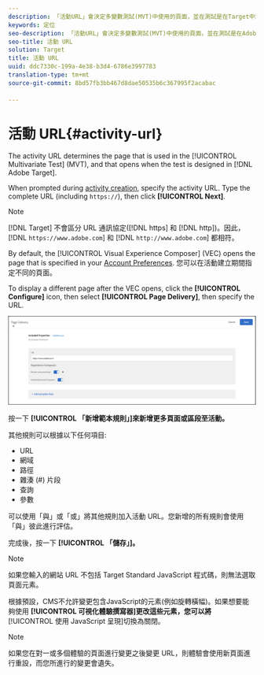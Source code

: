 ```yaml
---
description: 「活動URL」會決定多變數測試(MVT)中使用的頁面，並在測試是在Target中設計時開啓。
keywords: 定位
seo-description: 「活動URL」會決定多變數測試(MVT)中使用的頁面，並在測試是在Adobe Target中設計時開啓。
seo-title: 活動 URL
solution: Target
title: 活動 URL
uuid: ddc7330c-199a-4e38-b3d4-6786e3997783
translation-type: tm+mt
source-git-commit: 8bd57fb3bb467d8dae50535b6c367995f2acabac

---
```



# 活動 URL{#activity-url}

The activity URL determines the page that is used in the [!UICONTROL Multivariate Test] (MVT), and that opens when the test is designed in [!DNL Adobe Target].

When prompted during [activity creation](/help/c-activities/c-multivariate-testing/t-create-multivariate-test/create-multivariate-test.md), specify the activity URL. Type the complete URL (including `https://`), then click **[!UICONTROL Next]**.

>[!NOTE]
>
>[!DNL Target] 不會區分 URL 通訊協定([!DNL https] 和 [!DNL http])。因此，[!DNL `https://www.adobe.com`] 和 [!DNL `http://www.adobe.com`] 都相符。

By default, the [!UICONTROL Visual Experience Composer] (VEC) opens the page that is specified in your [Account Preferences](/help/administrating-target/r-target-account-preferences/target-account-preferences.md). 您可以在活動建立期間指定不同的頁面。

To display a different page after the VEC opens, click the **[!UICONTROL Configure]** icon, then select **[!UICONTROL Page Delivery]**, then specify the URL.

![頁面傳送對話方塊](/help/c-activities/c-multivariate-testing/t-create-multivariate-test/assets/url-config.png)

按一下 **[!UICONTROL 「新增範本規則」]來新增更多頁面或區段至活動。**

其他規則可以根據以下任何項目:

* URL
* 網域
* 路徑
* 雜湊 (#) 片段
* 查詢
* 參數

可以使用「與」或「或」將其他規則加入活動 URL。您新增的所有規則會使用「與」彼此進行評估。

完成後，按一下 **[!UICONTROL 「儲存」]。**

>[!NOTE]
>
>如果您輸入的網站 URL 不包括 Target Standard JavaScript 程式碼，則無法選取頁面元素。

根據預設，CMS不允許變更包含JavaScript的元素(例如旋轉橫幅)。如果想要能夠使用 **[!UICONTROL 可視化體驗撰寫器]更改這些元素，您可以將**[!UICONTROL 使用 JavaScript 呈現]切換為關閉。

>[!NOTE]
>
>如果您在對一或多個體驗的頁面進行變更之後變更 URL，則體驗會使用新頁面進行重設，而您所進行的變更會遺失。